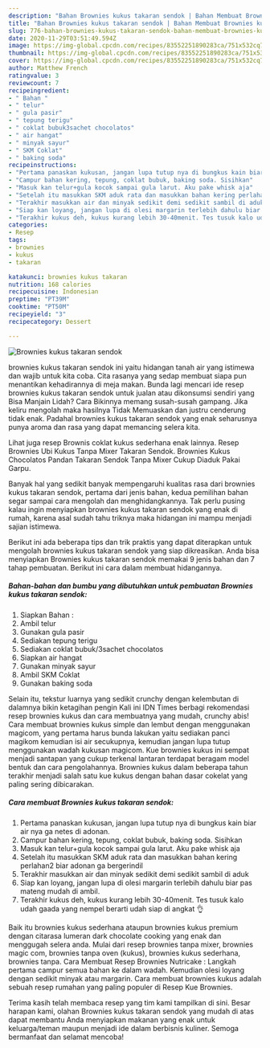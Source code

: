 ```yaml
---
description: "Bahan Brownies kukus takaran sendok | Bahan Membuat Brownies kukus takaran sendok Yang Sedap"
title: "Bahan Brownies kukus takaran sendok | Bahan Membuat Brownies kukus takaran sendok Yang Sedap"
slug: 776-bahan-brownies-kukus-takaran-sendok-bahan-membuat-brownies-kukus-takaran-sendok-yang-sedap
date: 2020-11-29T03:51:49.594Z
image: https://img-global.cpcdn.com/recipes/83552251890283ca/751x532cq70/brownies-kukus-takaran-sendok-foto-resep-utama.jpg
thumbnail: https://img-global.cpcdn.com/recipes/83552251890283ca/751x532cq70/brownies-kukus-takaran-sendok-foto-resep-utama.jpg
cover: https://img-global.cpcdn.com/recipes/83552251890283ca/751x532cq70/brownies-kukus-takaran-sendok-foto-resep-utama.jpg
author: Matthew French
ratingvalue: 3
reviewcount: 7
recipeingredient:
- " Bahan "
- " telur"
- " gula pasir"
- " tepung terigu"
- " coklat bubuk3sachet chocolatos"
- " air hangat"
- " minyak sayur"
- " SKM Coklat"
- " baking soda"
recipeinstructions:
- "Pertama panaskan kukusan, jangan lupa tutup nya di bungkus kain biar air nya ga netes di adonan."
- "Campur bahan kering, tepung, coklat bubuk, baking soda. Sisihkan"
- "Masuk kan telur+gula kocok sampai gula larut. Aku pake whisk aja"
- "Setelah itu masukkan SKM aduk rata dan masukkan bahan kering perlahan2 biar adonan ga bergerindil"
- "Terakhir masukkan air dan minyak sedikit demi sedikit sambil di aduk"
- "Siap kan loyang, jangan lupa di olesi margarin terlebih dahulu biar pas mateng mudah di ambil."
- "Terakhir kukus deh, kukus kurang lebih 30-40menit. Tes tusuk kalo udah gaada yang nempel berarti udah siap di angkat 👌"
categories:
- Resep
tags:
- brownies
- kukus
- takaran

katakunci: brownies kukus takaran 
nutrition: 168 calories
recipecuisine: Indonesian
preptime: "PT39M"
cooktime: "PT50M"
recipeyield: "3"
recipecategory: Dessert

---
```



![Brownies kukus takaran sendok](https://img-global.cpcdn.com/recipes/83552251890283ca/751x532cq70/brownies-kukus-takaran-sendok-foto-resep-utama.jpg)


brownies kukus takaran sendok ini yaitu hidangan tanah air yang istimewa dan wajib untuk kita coba. Cita rasanya yang sedap membuat siapa pun menantikan kehadirannya di meja makan.
Bunda lagi mencari ide resep brownies kukus takaran sendok untuk jualan atau dikonsumsi sendiri yang Bisa Manjain Lidah? Cara Bikinnya memang susah-susah gampang. Jika keliru mengolah maka hasilnya Tidak Memuaskan dan justru cenderung tidak enak. Padahal brownies kukus takaran sendok yang enak seharusnya punya aroma dan rasa yang dapat memancing selera kita.

Lihat juga resep Brownis coklat kukus sederhana enak lainnya. Resep Brownies Ubi Kukus Tanpa Mixer Takaran Sendok. Brownies Kukus Chocolatos Pandan Takaran Sendok Tanpa Mixer Cukup Diaduk Pakai Garpu.

Banyak hal yang sedikit banyak mempengaruhi kualitas rasa dari brownies kukus takaran sendok, pertama dari jenis bahan, kedua pemilihan bahan segar sampai cara mengolah dan menghidangkannya. Tak perlu pusing kalau ingin menyiapkan brownies kukus takaran sendok yang enak di rumah, karena asal sudah tahu triknya maka hidangan ini mampu menjadi sajian istimewa.


Berikut ini ada beberapa tips dan trik praktis yang dapat diterapkan untuk mengolah brownies kukus takaran sendok yang siap dikreasikan. Anda bisa menyiapkan Brownies kukus takaran sendok memakai 9 jenis bahan dan 7 tahap pembuatan. Berikut ini cara dalam membuat hidangannya.

<!--inarticleads1-->

##### Bahan-bahan dan bumbu yang dibutuhkan untuk pembuatan Brownies kukus takaran sendok:

1. Siapkan  Bahan :
1. Ambil  telur
1. Gunakan  gula pasir
1. Sediakan  tepung terigu
1. Sediakan  coklat bubuk/3sachet chocolatos
1. Siapkan  air hangat
1. Gunakan  minyak sayur
1. Ambil  SKM Coklat
1. Gunakan  baking soda


Selain itu, tekstur luarnya yang sedikit crunchy dengan kelembutan di dalamnya bikin ketagihan pengin Kali ini IDN Times berbagi rekomendasi resep brownies kukus dan cara membuatnya yang mudah, crunchy abis! Cara membuat brownies kukus simple dan lembut dengan menggunakan magicom, yang pertama harus bunda lakukan yaitu sediakan panci magikom kemudian isi air secukupnya, kemudian jangan lupa tutup menggunakan wadah kukusan magicom. Kue brownies kukus ini sempat menjadi santapan yang cukup terkenal lantaran terdapat beragam model bentuk dan cara pengolahannya. Brownies kukus dalam beberapa tahun terakhir menjadi salah satu kue kukus dengan bahan dasar cokelat yang paling sering dibicarakan. 

<!--inarticleads2-->

##### Cara membuat Brownies kukus takaran sendok:

1. Pertama panaskan kukusan, jangan lupa tutup nya di bungkus kain biar air nya ga netes di adonan.
1. Campur bahan kering, tepung, coklat bubuk, baking soda. Sisihkan
1. Masuk kan telur+gula kocok sampai gula larut. Aku pake whisk aja
1. Setelah itu masukkan SKM aduk rata dan masukkan bahan kering perlahan2 biar adonan ga bergerindil
1. Terakhir masukkan air dan minyak sedikit demi sedikit sambil di aduk
1. Siap kan loyang, jangan lupa di olesi margarin terlebih dahulu biar pas mateng mudah di ambil.
1. Terakhir kukus deh, kukus kurang lebih 30-40menit. Tes tusuk kalo udah gaada yang nempel berarti udah siap di angkat 👌


Baik itu brownies kukus sederhana ataupun brownies kukus premium dengan citarasa lumeran dark chocolate cooking yang enak dan menggugah selera anda. Mulai dari resep brownies tanpa mixer, brownies magic com, brownies tanpa oven (kukus), brownies kukus sederhana, brownies tanpa. Cara Membuat Resep Brownies Nutricake : Langkah pertama campur semua bahan ke dalam wadah. Kemudian olesi loyang dengan sedikit minyak atau margarin. Cara membuat brownies kukus adalah sebuah resep rumahan yang paling populer di Resep Kue Brownies. 

Terima kasih telah membaca resep yang tim kami tampilkan di sini. Besar harapan kami, olahan Brownies kukus takaran sendok yang mudah di atas dapat membantu Anda menyiapkan makanan yang enak untuk keluarga/teman maupun menjadi ide dalam berbisnis kuliner. Semoga bermanfaat dan selamat mencoba!
